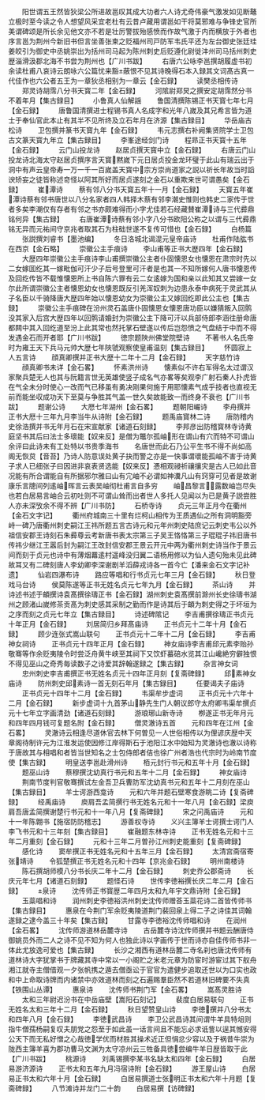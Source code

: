 <!-- { "loadSidebar": true } -->
　　阳世谓五王然皆狄梁公所进故邕叹其成大功者六人诗尤奇伟豪气激发如见断鼇立极时至今读之令人想望风采宜老杜有云昔卢藏用谓邕如干将莫邪难与争锋史官所美谓碑颂是所长余见他文亦不若是壮厉警拔殆感愤而作故气激于内而横放于外者也序言邕为荆州今新旧书但言坐善张柬之贬福州司戸防军韦氏平还为左台御史张廷珪姜皎引为御史中丞姚崇出为括州司马起为陈州刺史后贬遵化尉徙沣州司马括州刺史歴淄滑汲郡北海不书尝为荆州也【广川书跋】
　　右唐六公咏李邕撰胡履虚书初余读杜甫八哀诗云朗咏六公篇忧来豁蔽恨不见其诗晚得石本入録其文词髙古真一代佳作也六公者五王为一章狄丞相别为一章云【金石録】
　　读樊丞相传诗
　　郑灵诗胡霈八分书天寳二年【金石録】
　　河隂尉郑炅之撰安定胡霈然分书不着年月【集古録目】
　　小鲁真人仙解謡
　　鲁国清撰陈锡正书天寳七年七月【金石録】
　　唐鲁国清撰进士程锡书真人名成字和光年八嵗及其兄希言皆为道士于奉仙官此本止有其半不见所终及立石年月在济源【集古録目】
　　华岳庙古松诗
　　卫包撰并篆书天寳九年【金石録】
　　韦元志撰右补阙集贤院学士卫包古文篆天寳九年立【集古録目】
　　李峯途经剑门诗
　　程昻正书天寳十五年【金石録】
　　云门山投龙诗
　　赵居贞撰天寳中立【金石録】
　　右唐云门山投龙诗北海太守赵居贞撰序言天寳黙嵗下元日居贞投金龙环璧于此山有瑞云出于洞中有声云皇帝寿一万一千一百嵗盖天寳中宗方崇尚道家之説以祈长年故当时謟谀矫妄之徒皆称述竒怪以阿其所好而居贞遂刻之金石以重欺来世可谓愚矣【金石録】
　　崔潭诗
　　蔡有邻八分书天寳五年十一月【金石録】
　　天寳五年崔潭诗蔡有邻书唐世以八分名家者四人韩择木蔡有邻李潮史惟则也韩史二家传于世者多矣李潮仅有存者有邻之书亦颇难得而小字尤佳若石经藏賛崔潭诗与三代彛鼎铭何异【集古録】
　　右唐崔潭诗蔡有邻小字八分书欧阳公称之以谓与三代彛鼎铭无异而元祐间守京兆者取其石为柱础世遂不复传可惜也【金石録】
　　白杨篇
　　张説撰刘睿书【墨池编】
　　冬日洛城北谒混元皇帝庙诗
　　杜甫作陆肱书在西京【金石略】
　　崇徽公主手痕诗
　　李山甫等正书大歴四年【金石録】
　　大歴四年崇徽公主手痕诗李山甫撰崇徽公主者仆固懐恩女也懐恩在肃宗时先以二女嫁囬纥其一嫁毗伽可汗少子后号登里可汗者是也其一不知所嫁何人唐书懐恩传及回纥传皆不载惟懐恩所上书自陈六罪有云二女逺嫁为国和亲以此知其又尝嫁一女尔此所谓崇徽公主者懐恩幼女也懐恩既反引羌浑奴刺为边患永泰中病死于灵武其从子名臣以千骑降唐大歴四年始以懐恩幼女为崇徽公主又嫁回纥即此公主也【集古録】
　　崇徽公主手痕碑在汾州灵石盖唐仆固懐恩女懐恩唐功臣以嫌猜叛入回鹘没其家入后宫大歴四年以回鹘请婚封为崇徽公主下降可汗以兵部侍郎李涵往册命唐都闗中其入回纥道至汾上此其常也然托掌石壁遂以传后岂怨愤之气盘结于中而不得发遇金石而开者耶【广川书跋】
　　徳宗题陜州佛堂院壁诗
　　不著书人名氏帝时为雍王天下兵马元帅大歴七年陜虢观察使皇甫温刻【集古録目】
　　怀圆寂上人五言诗
　　顔真卿撰并正书大歴十二年十二月【金石録】
　　天字慈竹诗
　　顔真卿书未详【金石畧】
　　怀素洪州诗
　　懐素似不许右军得名太过谓汉家聚兵楚无人也其与阮籍言世无英雄使竖子成名气亦畧等矣观李广射石秦人扑虎皆在气全未分时使心一改而气已移虽有勇决刚果何施于用耶懐素气成乎技者也直视无前而能坐収成功天下至莫与争胜其气盖一世久矣故能致一而终身不衰也【广川书跋】
　　题谢公诗
　　大厯七年湖州【金石畧】
　　题朝阳巗诗
　　李舟撰并正书大厯十三年九月李当牛从诗附【金石録】
　　题禹庙寳林二诗
　　唐防稽内史徐浩撰并书无年月石在宋宣献家【诸道石刻録】
　　李邦彦出防稽寳林寺诗黄庭坚书其后曰法士多瓌能【奴来反】是僧为鼈尔孤岫形在谓山有穴而特不可谓山余评曰此诗未有工处特以书贵季海书
　　名唐世而此石乃公平生书不得不尚如高阁无恢炱【音苔】乃诗人防意误处黄子抉而警之亦是一快事谓瓌能孤岫不害于诗黄子求人已细张子曰因进非哀表贤选能【奴来反】慿相观祲祈禳攘灾是古人已如此音况能有所合谓能自有所据邪尔雅曰山有宂岫不必谓如神瀵凡山有窍穿可见者是故谢康乐言牕间列逺岫晖言云表吴岫彻杜甫言自多穷
　　岫昌黎言露数岫岂尽失也若白居易言岫合云初吐则不可谓山耸而出者世人多托人见闻以为已是黄子説尝胜人亦未深攷余不得不辨【广川书防】
　　石桥寺诗
　　贞元三年正月今在衢州【金石文字记】
　　衢州府城南三十里有烂柯山相传为王质遇仙之所有洞明豁旁峙一碑乃唐衢州刺史嗣江王祎所题五言古诗元和元年州刺史陆庶记云刺史韦公以外祖信安郡王诗刻石朱彛尊云考新唐书表太宗第三子吴王恪恪第三子琨琨子祎旧唐书传祎少继江王嚣后封为嗣江王改封信安郡王景云开元中两为衢州刺史诗当作于景云间而刻于贞元也诗中有薄烟羃逺村遥峰没归翼二语杨用修以为仙人遗句殆未见此碑故耳又有二碑刻唐人李幼卿李深谢剧羊滔薛戎诗各一首今亡【潘来金石文字记补遗】
　　仙岩四瀑布诗
　　路应等唱和行书贞元七年三月【金石録】
　　秋日登戏马台诗
　　侯莫陈遂等正书无姓名贞元七年九月【金石録】
　　茶山诗
　　并诗述书述于頔撰诗袁髙撰徐璹正书【金石録】湖州刺史袁髙撰前滁州长史徐璹书湖州之顾渚山嵗修茶贡髙为刺史感其采制之勤而作是诗其后于頔为刺史得之于坏垣为之序而刻之贞元七年立【集古録目】
　　诗述碑隂记
　　李吉甫撰徐璹正书贞元十年正月【金石録】
　　刘居简归乡拜髙庙诗
　　正书贞元十二年十月【金石録】
　　顾少连张式嵩山联句
　　正书贞元十二年十二月【金石録】
　　李吉甫神女祠诗
　　正书贞元十四年正月【金石録】
　　神女庙诗李吉甫邱元素李贻孙敬骞等作余贬夷陵令时尝泛舟黄牛峡至其祠下又饮虾蟇碚水览其江山巉絶穷僻独恨不得见巫山之奇秀毎读数子之诗爱其辞翰遂録之【集古録】
　　杂言神女词
　　忠州刺史李吉甫撰正书无姓名贞元十四年正月刻【复斋碑録】
　　邱素神女庙诗
　　防州刺史邱素诗一首无刻石年月【集古録目】
　　任要谒夫子庙诗
　　正书贞元十四年十二月【金石録】
　　韦渠牟步虚词
　　正书贞元十六年十二月【金石録】
　　新步虚词十九首茅山静先生门人朝议郎守太府卿韦渠牟撰贞元十七年立字画清劲【诸道石刻録】
　　游琅琊山新寺诗
　　栁遂正书无年月元和四年四月钱可复题名附【金石録】
　　僧灵澈诗五首
　　元和四年在江州【金石畧】
　　灵澈诗云相逢尽道休官去林下何曽见一人世俗相传以为俚谚庆歴中天章阁待制许元为江淮发运使因修江岸得斯石于池阳江水中始知为灵澈诗也澈以诗称于唐故其与相唱和者皆当世知名之士包侍郎者佶也徐广州者浩也代宗时为岭南节度使【集古録】
　　明皇送李邕赴滑州诗
　　栢元封行书元和五年十月【金石録】
　　题巫山诗
　　蔡穆撰沈幼真行书元和五年十二月【金石録】
　　神女庙诗
　　荆南节度判官敬骞撰试左金吾卫兵曹防军沈幼真书元和五年十二月刻在巫山【集古録目】
　　羊士谔游西龛诗
　　元和六年并题石壁寒食游眺二诗【复斋碑録】
　　经禹庙诗
　　庾肩吾孟简撰行书无姓名元和十一年八月【金石録】梁庾肩吾唐孟简撰谢楚行书元和十一年八月【复斋碑録】
　　宋之问禹庙诗
　　元和十一年陈翺书【施宿防防稽志】
　　游善权寺诗
　　义兴主簿羊士谔撰士谔门人李飞书元和十三年刻【集古録目】
　　崔融题东林寺诗
　　正书无姓名元和十三年二月重刻【金石録】
　　元和十三年二月曽孙江州刺史能重刻【复斋碑録】
　　感化诗
　　窦牟撰正书无姓名元和十五年三月【金石録】
　　太清宫斋宿寄张靖诗
　　令狐楚撰正书无姓名元和十四年【京兆金石録】
　　明州南楼诗
　　陈石撰胡师模八分书长庆二年十二月【金石録】
　　刺史乔公郡斋诗
　　长庆元年七月【诸道石刻録】
　　题怪石诗
　　世传李徳裕撰长庆二年二月【金石録】
　　泉诗
　　沈传师正书寳歴二年四月太和九年宇文鼎诗附【金石録】
　　玉蘂唱和诗
　　润州刺史李徳裕洪州刺史沈传师赠荅玉蘂花诗二首皆传师书【集古録目】
　　惠泉在今荆门军余贬夷陵道荆门裴回泉上得二子之诗佳其词翰遂録之逮今盖三十年矣【集古録】
　　甘露寺李徳裕沈传师唱和诗
　　在润州【金石畧】
　　沈传师游道林岳麓寺诗
　　古岳麓寺诗沈传师撰并书题云酬唐侍御姚员外而二人之诗不见不知为何人也独此诗以字画传于世而诗亦自佳传师书非一体此尤放逸可爱也【集古録】
　　长沙之湘西有道林岳麓二寺名刹也唐沈传师有道林诗大字犹掌书于牌藏其寺中常以一小阁贮之米老元章为防宦时游宦过其下舣舟湘江就寺主僧借观一夕张帆携之遁去僧亟讼于官官为遣健步追取还世以为口实也政和中上命取诗牌而内诸禁中亦效道林而刻之石遍赐羣臣然不若道林旧碑要不失真【铁围山丛谭】
　　惠泉诗
　　沈传师书荆门军【金石畧】
　　嵩髙灵胜诗
　　太和三年尉迟汾书在中岳庙壁【嵩阳石刻记】
　　裴度白居易联句
　　正书无姓名太和三年十二月【金石録】
　　秋日望赞皇山诗
　　李徳撰并八分书太和四年八月【金石録】
　　李徳武昌诗
　　李卫公武昌诗其间谓牛羊具特俎则指牛僧孺杨嗣复叹夫朋党之怨至于如此虽一话言间且不能忘必求诋訾以逞其憾安得公天下而无私好憎之心哉徳学优而材胜其操术近正但悁忿少容以及于祸昔牛崇为陇西主簿羊喜为郡功曹马文渊为太守凉州云三牲备具徳尝编牛羊日歴皆取于此【广川书跋】
　　桃源诗
　　刘禹锡撰李某书名缺太和四年【金石録】
　　白居易游济源诗
　　正书太和五年九月冯宿诗附【金石録】
　　游王屋山诗
　　白居易正书太和六年十月【金石録】
　　白居易撰道士张明正书太和六年十月题【复斋碑録】
　　八节滩诗并龙门二十韵
　　白居易撰【访碑録】
